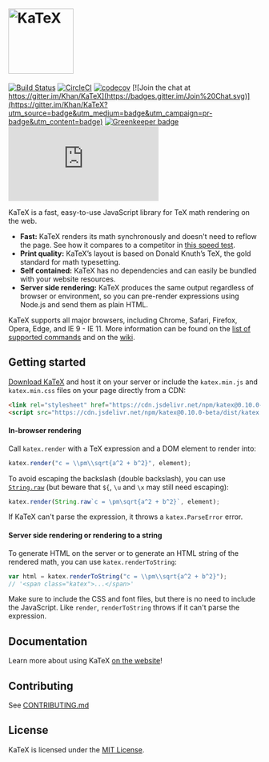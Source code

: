 # [<img src="https://cdn.rawgit.com/Khan/KaTeX/84189cd3adae24d92e766d14eb80d6e54f3c7dca/katex-logo.svg" width="130" alt="KaTeX">](https://khan.github.io/KaTeX/)
[![Build Status](https://travis-ci.org/Khan/KaTeX.svg?branch=master)](https://travis-ci.org/Khan/KaTeX)
[![CircleCI](https://circleci.com/gh/Khan/KaTeX.svg?style=svg)](https://circleci.com/gh/Khan/KaTeX)
[![codecov](https://codecov.io/gh/Khan/KaTeX/branch/master/graph/badge.svg)](https://codecov.io/gh/Khan/KaTeX)
[![Join the chat at https://gitter.im/Khan/KaTeX](https://badges.gitter.im/Join%20Chat.svg)](https://gitter.im/Khan/KaTeX?utm_source=badge&utm_medium=badge&utm_campaign=pr-badge&utm_content=badge) [![Greenkeeper badge](https://badges.greenkeeper.io/Khan/KaTeX.svg)](https://greenkeeper.io/)
![](https://img.badgesize.io/Khan/KaTeX/v0.10.0-beta/dist/katex.min.js?compression=gzip)

KaTeX is a fast, easy-to-use JavaScript library for TeX math rendering on the web.

 * **Fast:** KaTeX renders its math synchronously and doesn't need to reflow the page. See how it compares to a competitor in [this speed test](http://www.intmath.com/cg5/katex-mathjax-comparison.php).
 * **Print quality:** KaTeX’s layout is based on Donald Knuth’s TeX, the gold standard for math typesetting.
 * **Self contained:** KaTeX has no dependencies and can easily be bundled with your website resources.
 * **Server side rendering:** KaTeX produces the same output regardless of browser or environment, so you can pre-render expressions using Node.js and send them as plain HTML.

KaTeX supports all major browsers, including Chrome, Safari, Firefox, Opera, Edge, and IE 9 - IE 11. More information can be found on the [list of supported commands](https://khan.github.io/KaTeX/function-support.html) and on the [wiki](https://github.com/khan/katex/wiki).

## Getting started

[Download KaTeX](https://github.com/khan/katex/releases) and host it on your server or include the `katex.min.js` and `katex.min.css` files on your page directly from a CDN:

```html
<link rel="stylesheet" href="https://cdn.jsdelivr.net/npm/katex@0.10.0-beta/dist/katex.min.css" integrity="sha384-9tPv11A+glH/on/wEu99NVwDPwkMQESOocs/ZGXPoIiLE8MU/qkqUcZ3zzL+6DuH" crossorigin="anonymous">
<script src="https://cdn.jsdelivr.net/npm/katex@0.10.0-beta/dist/katex.min.js" integrity="sha384-U8Vrjwb8fuHMt6ewaCy8uqeUXv4oitYACKdB0VziCerzt011iQ/0TqlSlv8MReCm" crossorigin="anonymous"></script>
```

#### In-browser rendering

Call `katex.render` with a TeX expression and a DOM element to render into:

```js
katex.render("c = \\pm\\sqrt{a^2 + b^2}", element);
```

To avoid escaping the backslash (double backslash), you can use
[`String.raw`](https://developer.mozilla.org/en-US/docs/Web/JavaScript/Reference/Global_Objects/String/raw)
(but beware that `${`, `\u` and `\x` may still need escaping):
```js
katex.render(String.raw`c = \pm\sqrt{a^2 + b^2}`, element);
```

If KaTeX can't parse the expression, it throws a `katex.ParseError` error.

#### Server side rendering or rendering to a string

To generate HTML on the server or to generate an HTML string of the rendered math, you can use `katex.renderToString`:

```js
var html = katex.renderToString("c = \\pm\\sqrt{a^2 + b^2}");
// '<span class="katex">...</span>'
```

Make sure to include the CSS and font files, but there is no need to include the JavaScript. Like `render`, `renderToString` throws if it can't parse the expression.

## Documentation

Learn more about using KaTeX [on the website](https://khan.github.io/KaTeX)!

## Contributing

See [CONTRIBUTING.md](CONTRIBUTING.md)

## License

KaTeX is licensed under the [MIT License](http://opensource.org/licenses/MIT).
